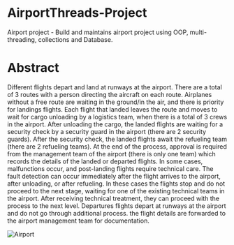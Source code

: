 # AirportThreads-Project
Airport project - Build and maintains airport project using OOP, multi-threading, collections and Database.

# Abstract
Different flights depart and land at runways at the airport. There are a total of 3 routes with a person directing the aircraft on each route. Airplanes without a free route are waiting in the ground/in the air, and there is priority for landings flights. Each flight that landed leaves the route and moves to wait for cargo unloading by a logistics team, when there is a total of 3 crews in the airport. After unloading the cargo, the landed flights are waiting for a security check by a security guard in the airport (there are 2 security guards). After the security check, the landed flights await the refueling team (there are 2 refueling teams). At the end of the process, approval is required from the management team of the airport (there is only one team) which records the details of the landed or departed flights. In some cases, malfunctions occur, and post-landing flights require technical care. The fault detection can occur immediately after the flight arrives to the airport, after unloading, or after refueling. In these cases the flights stop and do not proceed to the next stage, waiting for one of the existing technical teams in the airport. After receiving technical treatment, they can proceed with the process to the next level. Departures flights depart at runways at the airport and do not go through additional process. the flight details are forwarded to the airport management team for documentation.

![Airport](https://user-images.githubusercontent.com/49564370/64923883-15858580-d7e7-11e9-88de-30a6050ff444.png)

